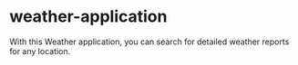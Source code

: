 # weather-application
With this Weather application, you can search for detailed weather reports for any location.
